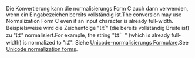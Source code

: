 <span data-ttu-id="d9090-101">Die Konvertierung kann die normalisierungs Form C auch dann verwenden, wenn ein Eingabezeichen bereits vollständig ist.</span><span class="sxs-lookup"><span data-stu-id="d9090-101">The conversion may use Normalization Form C even if an input character is already full-width.</span></span> <span data-ttu-id="d9090-102">Beispielsweise wird die Zeichenfolge "は ゙" (die bereits vollständig Breite ist) zu "ば" normalisiert.</span><span class="sxs-lookup"><span data-stu-id="d9090-102">For example, the string "は゛" (which is already full-width) is normalized to "ば".</span></span> <span data-ttu-id="d9090-103">Siehe [Unicode-normalisierungs Formulare](https://unicode.org/reports/tr15).</span><span class="sxs-lookup"><span data-stu-id="d9090-103">See [Unicode normalization forms](https://unicode.org/reports/tr15).</span></span>
